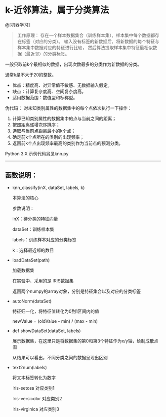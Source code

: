 # k-近邻算法，属于分类算法

@[机器学习]

> 工作原理：
存在一个样本数据集合（训练样本集），样本集中每个数据都存在标签（对应的分类）。
输入没有标签的新数据后，将新数据的每个特征与样本集中数据对应的特征进行比较，
然后算法提取样本集中特征最相似数据（最近邻）的分类标签。

一般只取前k个最相似的数据，出现次数最多的分类作为新数据的分类。

通常k是不大于20的整数。

- 优点：精度高、对异常值不敏感、无数据输入假定。
- 缺点：计算复杂度高、空间复杂度高。
- 适用数据范围：数值型和标称型。



伪代码：
对未知类别属性的数据集中的每个点依次执行一下操作：
1. 计算已知类别属性的数据集中的点与当前之间的距离；
2. 按照距离递增次序排序；
3. 选取与当前点距离最小的k个点；
4. 确定前k个点所在的类别的出现频率；
5. 返回前k个点出现频率最高的类别作为当前点的预测分类。

Python 3.X 示例代码另见knn.py

----------

## 函数说明：

- knn_classify(inX, dataSet, labels, k)

  本算法的核心

  参数说明：

  inX：待分类的特征向量

  dataSet：训练样本集

  labels：训练样本对应的分类标签

  k：选择最近邻的数目




- loadDataSet(path)

  加载数据集
  
  在实验中，采用的是 IRIS数据集

  返回两个numpy的array对象，分别是特征集合以及对应的分类标签

- autoNorm(dataSet)

  特征归一化，将特征值转化为0到1区间内的值

  newValue = (oldValue - min) / (max - min)

- def showDataSet(dataSet, labels)

  展示数据集，在这里只是将数据集的第0和第3个特征作为x/y轴，绘制成散点图

  从结果可以看出，不同分类之间的数据呈现出区别

- text2num(labels)

  将文本标签转化为数字

  Iris-setosa     对应类别1

  Iris-versicolor 对应类别2

  Iris-virginica  对应类别3



